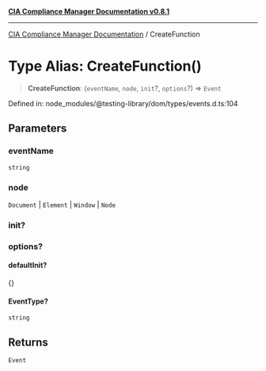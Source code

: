 [**CIA Compliance Manager Documentation v0.8.1**](../README.md)

***

[CIA Compliance Manager Documentation](../globals.md) / CreateFunction

# Type Alias: CreateFunction()

> **CreateFunction**: (`eventName`, `node`, `init`?, `options`?) => `Event`

Defined in: node\_modules/@testing-library/dom/types/events.d.ts:104

## Parameters

### eventName

`string`

### node

`Document` | `Element` | `Window` | `Node`

### init?

### options?

#### defaultInit?

\{\}

#### EventType?

`string`

## Returns

`Event`
